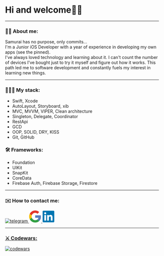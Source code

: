 
# Hi and welcome✌🏻

---

### 🧑🏻 About me:

Samurai has no purpose, only commits...  
I'm a Junior iOS Developer with a year of experience in developing my own apps (see the pinned).  
I've always loved technology and learning about it. I can't count the number of devices I've bought just to try it myself and figure out how it works. This path led me to software development and constantly fuels my interest in learning new things.

---

### 🧑🏻‍💻 My stack:
- Swift, Xcode
- AutoLayout, Storyboard, xib
- MVC, MVVM, VIPER, Clean architecture
- Singleton, Delegate, Coordinator
- RestApi
- GCD
- OOP, SOLID, DRY, KISS
- Git, GitHub

### 🛠️ Frameworks:
- Foundation
- UIKit
- SnapKit
- CoreData
- Firebase Auth, Firebase Storage, Firestore

---

### ✉️ How to contact me:

  <div id="badges">
    <a href="https://t.me/kosmosviat" target="_blank">
      <img src="https://cdn-icons-png.flaticon.com/512/2111/2111646.png" width="40" height="40" alt="telegram" />
    <a href="mailto:worldinfair761@gmail.com" target="_blank">
      <img src="https://github.com/devicons/devicon/blob/master/icons/google/google-original.svg" width="40" height="40" alt="email" />
    <a href="https://www.linkedin.com/in/kosmosviat" target="_blank">
      <img src="https://github.com/devicons/devicon/blob/master/icons/linkedin/linkedin-original.svg" width="40" height="40" alt="linkedin" />
  </div>

---

### ⚔️ Codewars:

![codewars](https://www.codewars.com/users/KosmoSviat/badges/large)
